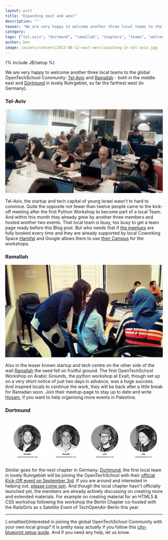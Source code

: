 ```yaml
---
layout: post
title: "Expanding east and west"
description: ""
teaser: "We are very happy to welcome another three local teams to the global OpenTechSchool Community: [Tel-Aviv](http://www.meetup.com/opentechschool-tel-aviv/) and [Ramallah](http://www.opentechschool.org/ramallah/) - both in the middle east and [Dortmund](http://www.opentechschool.org/dortmund/) in lovely Ruhrgebiet, so far the farthest west (in Germany)."
category: 
tags: ["tel-aviv", "dortmund", "ramallah", "chapters", "teams", "welcome"]
author: ben
image: /assets/content/2013-08-12-east-west/coaching-in-tel-aviv.jpg
---
```

{% include JB/setup %}

We are very happy to welcome another three local teams to the global OpenTechSchool Community: [Tel-Aviv](http://www.meetup.com/opentechschool-tel-aviv/) and [Ramallah](http://www.opentechschool.org/ramallah/) - both in the middle east and [Dortmund](http://www.opentechschool.org/dortmund/) in lovely Ruhrgebiet, so far the farthest west (in Germany). 

### Tel-Aviv
![Workshop at Hamifal in Tel-Aviv](/assets/content/2013-08-12-east-west/coaching-in-tel-aviv.jpg)

Tel-Aviv, the startup and tech capital of young Israel wasn't to hard to convince. Quite the opposite not fewer than twelve people came to the kick-off meeting after the first Python Workshop to become part of a local Team. And within this month they already grew by another three members and hosted another two events. That local team is busy, too busy to get a team page ready before this Blog post. But who needs that if [the meetups](http://www.meetup.com/opentechschool-tel-aviv/) are fully booked every time and they are already supported by local Coworking Space [Hamifal](http://hamifal.com/) and Google allows them to use [their Campus](http://www.campustelaviv.com/) for the workshops.

### Ramallah
![Coaching in Ramallah](/assets/content/2013-08-12-east-west/coaching-in-ramallah.jpg)

Also in the lesser known startup and tech centre on the other side of the wall [Ramallah](http://www.opentechschool.org/ramallah/) the seed fell on fruitful ground. The first OpenTechSchool Workshop on Arabic Grounds, the python workshop at Exalt, though set up on a very short notice of just two days in advance, was a huge success. And inspired locals to continue the work, they will be back after a little break for Ramadan soon. Join their meetup-page to stay up to date and write [Hosam](mailto:hosam[at]opentechschool[dot]org), if you want to help organising more events in Palestine.

### Dortmund
![Team Dortmund](/assets/content/2013-08-12-east-west/team-dortmund.png)

Similar goes for the next chapter in Germany: [Dortmund](http://www.opentechschool.org/dortmund/), the first local team in lovely Ruhrgebiet will be joining the OpenTechSchool with their [official Kick-Off event on September 3rd](http://www.meetup.com/opentechschool-dortmund/events/124311122/). If you are around and interested in helping out, [please come join](http://www.meetup.com/opentechschool-dortmund/events/124311122/). And though the local chapter hasn't officially launched yet, the members are already actively discussing on creating more and extended materials. For example on creating material for an HTML5 & CSS workshop following the workshop the Berlin Chapter co-hosted with the RailsGirls as s Satellite Event of TechOpenAir-Berlin this year.

---

{.smalltext}Interested in joining the global OpenTechSchool Community with your own local group? It is pretty easy actually if you follow this [city-blueprint setup guide](http://www.opentechschool.org/handbooks/city-blueprint.html). And if you need any help, let us know.



<style>
.smalltext {
  font-size: small;
}
</style>